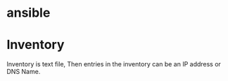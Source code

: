 # ansible

# Inventory
Inventory is text file, Then entries in the inventory can be an IP address or DNS Name.

